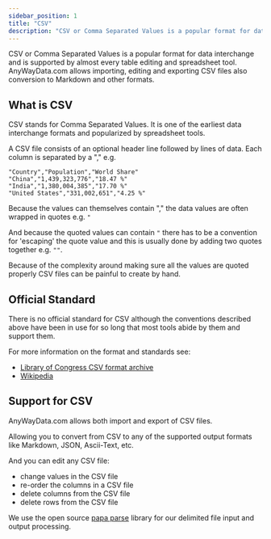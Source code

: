 ```yaml
---
sidebar_position: 1
title: "CSV"
description: "CSV or Comma Separated Values is a popular format for data interchange and is supported by almost every table editing and spreadsheet tool. AnyWayData.com allows importing, editing and exporting CSV files also conversion to Markdown and other formats."
---
```


CSV or Comma Separated Values is a popular format for data interchange and is supported by almost every table editing and spreadsheet tool. AnyWayData.com allows importing, editing and exporting CSV files also conversion to Markdown and other formats.

## What is CSV

CSV stands for Comma Separated Values. It is one of the earliest data interchange formats and popularized by spreadsheet tools.

A CSV file consists of an optional header line followed by lines of data. Each column is separated by a "," e.g.

```
"Country","Population","World Share"
"China","1,439,323,776","18.47 %"
"India","1,380,004,385","17.70 %"
"United States","331,002,651","4.25 %"
```

Because the values can themselves contain "," the data values are often wrapped in quotes e.g. `"`

And because the quoted values can contain `"` there has to be a convention for 'escaping' the quote value and this is usually done by adding two quotes together e.g. `""`.

Because of the complexity around making sure all the values are quoted properly CSV files can be painful to create by hand.

## Official Standard

There is no official standard for CSV although the conventions described above have been in use for so long that most tools abide by them and support them.

For more information on the format and standards see:

- [Library of Congress CSV format archive](https://www.loc.gov/preservation/digital/formats/fdd/fdd000323.shtml)
- [Wikipedia](https://en.wikipedia.org/wiki/Comma-separated_values)


## Support for CSV

AnyWayData.com allows both import and export of CSV files.

Allowing you to convert from CSV to any of the supported output formats like Markdown, JSON, Ascii-Text, etc.

And you can edit any CSV file:

- change values in the CSV file
- re-order the columns in a CSV file
- delete columns from the CSV file
- delete rows from the CSV file

We use the open source [papa parse](https://www.papaparse.com/) library for our delimited file input and output processing.



